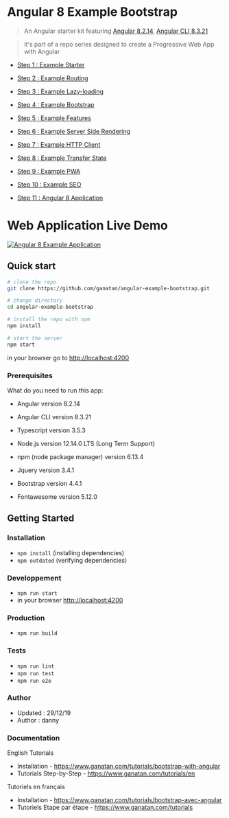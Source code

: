 # Angular 8 Example Bootstrap

> An Angular starter kit featuring [Angular 8.2.14](https://angular.io), [Angular CLI 8.3.21](https://cli.angular.io/)

> it's part of a repo series designed to create a Progressive Web App with Angular

* [Step 1 : Example Starter](https://github.com/ganatan/angular-example-starter)
* [Step 2 : Example Routing](https://github.com/ganatan/angular-example-routing)
* [Step 3 : Example Lazy-loading](https://github.com/ganatan/angular-example-lazy-loading)
* [Step 4 : Example Bootstrap](https://github.com/ganatan/angular-example-bootstrap)
* [Step 5 : Example Features](https://github.com/ganatan/angular-example-features)
* [Step 6 : Example Server Side Rendering](https://github.com/ganatan/angular-example-ssr)
* [Step 7 : Example HTTP Client](https://github.com/ganatan/angular-example-httpclient)
* [Step 8 : Example Transfer State](https://github.com/ganatan/angular-example-transferstate)
* [Step 9 : Example PWA](https://github.com/ganatan/angular-example-pwa)
* [Step 10 : Example SEO](https://github.com/ganatan/angular-example-seo)

* [Step 11 : Angular 8 Application](https://github.com/ganatan/angular8-app)

# Web Application Live Demo
<a href="https://angular.ganatan.com/">
  <img src="https://media.giphy.com/media/RfqiR12yhtHpwaItBq/giphy.gif" alt="Angular 8 Example Application"/>
</a>


## Quick start

```bash
# clone the repo
git clone https://github.com/ganatan/angular-example-bootstrap.git

# change directory
cd angular-example-bootstrap

# install the repo with npm
npm install

# start the server
npm start

```
in your browser go to [http://localhost:4200](http://localhost:4200) 

### Prerequisites
What do you need to run this app:
* Angular version 8.2.14
* Angular CLI version 8.3.21
* Typescript version 3.5.3
* Node.js version 12.14.0 LTS (Long Term Support)
* npm (node package manager) version 6.13.4

* Jquery version 3.4.1
* Bootstrap version 4.4.1
* Fontawesome version 5.12.0

## Getting Started


### Installation
* `npm install` (installing dependencies)
* `npm outdated` (verifying dependencies)

### Developpement
* `npm run start`
* in your browser [http://localhost:4200](http://localhost:4200) 

### Production 
* `npm run build`

### Tests
* `npm run lint`
* `npm run test`
* `npm run e2e`

### Author
* Updated : 29/12/19
* Author  : danny

### Documentation

English Tutorials
- Installation - https://www.ganatan.com/tutorials/bootstrap-with-angular
- Tutorials Step-by-Step - https://www.ganatan.com/tutorials/en

Tutoriels en français
- Installation - https://www.ganatan.com/tutorials/bootstrap-avec-angular
- Tutoriels Etape par étape - https://www.ganatan.com/tutorials
